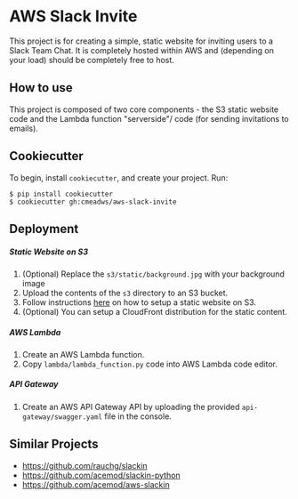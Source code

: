# AWS Slack Invite

This project is for creating a simple, static website for inviting users to a Slack Team Chat. It is completely hosted
within AWS and (depending on your load) should be completely free to host.

## How to use
This project is composed of two core components - the S3 static website code and the Lambda function "serverside"/ code (for sending invitations to emails).

## Cookiecutter

To begin, install `cookiecutter`, and create your project. Run:

    $ pip install cookiecutter
    $ cookiecutter gh:cmeadws/aws-slack-invite

## Deployment

##### Static Website on S3
1. (Optional) Replace the `s3/static/background.jpg` with your background image
2. Upload the contents of the `s3` directory to an S3 bucket.
3. Follow instructions [here](http://docs.aws.amazon.com/gettingstarted/latest/swh/website-hosting-intro.html) on how to setup a static website on S3.
4. (Optional) You can setup a CloudFront distribution for the static content.

##### AWS Lambda
1. Create an AWS Lambda function.
2. Copy `lambda/lambda_function.py` code into AWS Lambda code editor.

##### API Gateway
1. Create an AWS API Gateway API by uploading the provided `api-gateway/swagger.yaml` file in the console.

## Similar Projects
* https://github.com/rauchg/slackin
* https://github.com/acemod/slackin-python
* https://github.com/acemod/aws-slackin
